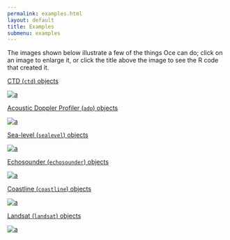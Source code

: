 ```yaml
---
permalink: examples.html
layout: default
title: Examples
submenu: examples
---
```


The images shown below illustrate a few of the things Oce can do; click on an
image to enlarge it, or click the title above the image to see the R code that
created it.

[CTD (`ctd`) objects](oce-demo-1.html)

[![a](http://dankelley.github.io/oce/oce-demo-1-thumbnail.png)](http://dankelley.github.io/oce/oce-demo-1.png)


[Acoustic Doppler Profiler (`adp`) objects](oce-demo-2.html)

[![a](http://dankelley.github.io/oce/oce-demo-2-thumbnail.png)](http://dankelley.github.io/oce/oce-demo-2.png)


[Sea-level (`sealevel`) objects](oce-demo-3.html)

[![a](http://dankelley.github.io/oce/oce-demo-3-thumbnail.png)](http://dankelley.github.io/oce/oce-demo-3.png)


[Echosounder (`echosounder`) objects](oce-demo-4.html)

[![a](http://dankelley.github.io/oce/oce-demo-4-thumbnail.png)](http://dankelley.github.io/oce/oce-demo-4.png)


[Coastline (`coastline`) objects](oce-demo-5.html)

[![a](http://dankelley.github.io/oce/oce-demo-5-thumbnail.png)](http://dankelley.github.io/oce/oce-demo-5.png)


[Landsat (`landsat`) objects](oce-demo-6.html)

[![a](http://dankelley.github.io/oce/oce-demo-6-thumbnail.png)](http://dankelley.github.io/oce/oce-demo-6.png)

